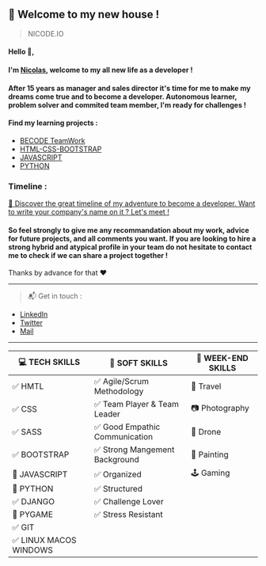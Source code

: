 ## :loudspeaker: Welcome to my new house !
> NICODE.IO

#### Hello 👋, 

#### I'm [Nicolas](https://www.linkedin.com/in/nicolas-denoel/), welcome to my all new life as a developer !

#### After 15 years as manager and sales director it's time for me to make my dreams come true and to become a developer. Autonomous learner, problem solver and commited team member, I'm ready for challenges !

#### Find my learning projects :
- [BECODE TeamWork](https://github.com/Becode-TeamWork) 
- [HTML-CSS-BOOTSTRAP](https://github.com/html-css-nicode)
- [JAVASCRIPT](https://github.com/Javascripter-Nicode)
- [PYTHON](https://github.com/Pythonizer-Nicode)

### Timeline : 
[:calendar: Discover the great timeline of my adventure to become a developer. Want to write your company's name on it ? Let's meet !](https://timelines.gitkraken.com/timeline/2e12cc334eb0406b84bf7a6339e666c4?range=2020-05-26_2020-06-27)  

#### So feel strongly to give me any recommandation about my work, advice for future projects, and all comments you want. If you are looking to hire a strong hybrid and atypical profile in your team do not hesitate to contact me to check if we can share a project together !  

Thanks by advance for that :heart:  

---

> :mailbox_with_mail: Get in touch :
- [LinkedIn](linkedin.com/in/nicolas-denoel)
- [Twitter](https://twitter.com/Nicode_IO)
- [Mail](mailto:nicolas.denoel@gmail.com) 

---
| :computer: TECH SKILLS                 |  :muscle: SOFT SKILLS                          |  :deciduous_tree: WEEK-END SKILLS |
|----------------------------------------|------------------------------------------------|-----------------------------------|
| :white_check_mark: HMTL                | :white_check_mark: Agile/Scrum Methodology     | :sunrise_over_mountains: Travel   |
| :white_check_mark: CSS                 | :white_check_mark: Team Player & Team Leader   | :camera: Photography              |
| :white_check_mark: SASS                | :white_check_mark: Good Empathic Communication | :helicopter: Drone                |
| :white_check_mark: BOOTSTRAP           | :white_check_mark: Strong Mangement Background | :art: Painting                    |
| :construction: JAVASCRIPT              | :white_check_mark: Organized                   | :joystick: Gaming                 |
| :construction: PYTHON                  | :white_check_mark: Structured                  |                                   |
| :white_check_mark: DJANGO              | :white_check_mark: Challenge Lover             |                                   |
| :construction: PYGAME                  | :white_check_mark: Stress Resistant            |                                   |
| :white_check_mark: GIT                 |                                                |                                   |
| :white_check_mark: LINUX MACOS WINDOWS |                                                |                                   |



 

